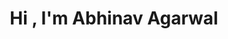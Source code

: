 <h1 align="center">Hi , I'm Abhinav Agarwal</h1>

<!--
**Abhinavagarwa/Abhinavagarwa** is a ✨ _special_ ✨ repository because its `README.md` (this file) appears on your GitHub profile.

Here are some ideas to get you started:

- 🌱 I’m currently learning **MERN Stack**
- 💬 Ask me about Java,Javascript
- 📫 How to reach me: abhinavagarwal0711@gmail.com
- ⚡ Fun fact: loves chess,guitar and roaming around
